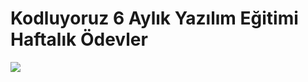 # Kodluyoruz 6 Aylık Yazılım Eğitimi Haftalık Ödevler

![](../../../LKAN~1/AppData/Local/Temp/download.png)